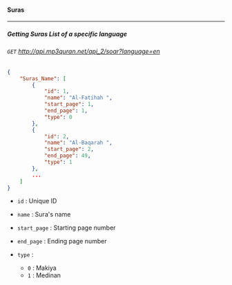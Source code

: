 #### Suras
-------------------------

##### Getting Suras List of a specific language
###### `GET` http://api.mp3quran.net/api_2/soar?language=en



```json
{
	"Suras_Name": [
		{
			"id": 1,
			"name": "Al-Fatihah ",
			"start_page": 1,
			"end_page": 1,
			"type": 0
		},
		{
			"id": 2,
			"name": "Al-Baqarah ",
			"start_page": 2,
			"end_page": 49,
			"type": 1
		},
      	...
	]
}
```



- `id` : Unique ID

  

- `name` : Sura's name

  

- `start_page` : Starting page number

  

- `end_page` : Ending page number

  

- `type` :
	
	- `0` : Makiya
	- `1` : Medinan
